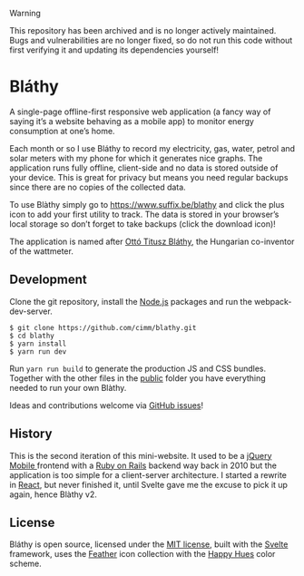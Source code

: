 > [!WARNING]
> This repository has been archived and is no longer actively maintained. Bugs and vulnerabilities are no longer fixed, so do not run this code without first verifying it and updating its dependencies yourself!

# Bláthy

A single-page offline-first responsive web application (a fancy way of saying it’s a website behaving as a mobile app) to monitor energy consumption at one’s home.

Each month or so I use Bláthy to record my electricity, gas, water, petrol and solar meters with my phone for which it generates nice graphs. The application runs fully offline, client-side and no data is stored outside of your device. This is great for privacy but means you need regular backups since there are no copies of the collected data.

To use Blàthy simply go to https://www.suffix.be/blathy and click the plus icon to add your first utility to track. The data is stored in your browser’s local storage so don’t forget to take backups (click the download icon)!

The application is named after [Ottó Titusz Bláthy](http://en.wikipedia.org/wiki/Otto_Blathy), the Hungarian co-inventor of the wattmeter.

## Development

Clone the git repository, install the [Node.js](https://www.npmjs.com/) packages and run the webpack-dev-server.

```
$ git clone https://github.com/cimm/blathy.git
$ cd blathy
$ yarn install
$ yarn run dev
```

Run `yarn run build` to generate the production JS and CSS bundles. Together with the other files in the [public](public) folder you have everything needed to run your own Blàthy.

Ideas and contributions welcome via [GitHub issues](https://github.com/cimm/blathy/issues)!

## History

This is the second iteration of this mini-website. It used to be a [jQuery Mobile ](https://jquerymobile.com/) frontend with a [Ruby on Rails](https://rubyonrails.org/) backend way back in 2010 but the application is too simple for a client-server architecture. I started a rewrite in [React](https://reactjs.org/), but never finished it, until Svelte gave me the excuse to pick it up again, hence Blàthy v2.

## License

Bláthy is open source, licensed under the [MIT license](LICENSE), built with the [Svelte](https://svelte.dev/) framework, uses the [Feather](https://feathericons.com/) icon collection with the [Happy Hues](https://www.happyhues.co/) color scheme.
